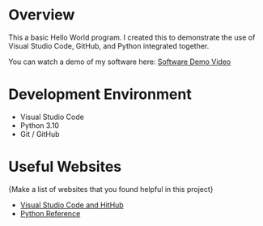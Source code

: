 # Overview

This a basic Hello World program. I created this to demonstrate the use of Visual Studio Code, GitHub, and Python integrated together. 

You can watch a demo of my software here: [Software Demo Video](http://youtube.link.goes.here)

# Development Environment

* Visual Studio Code
* Python 3.10
* Git / GitHub

# Useful Websites

{Make a list of websites that you found helpful in this project}
* [Visual Studio Code and HitHub](https://code.visualstudio.com/docs/editor/versioncontrol)
* [Python Reference](https://www.python.org/)